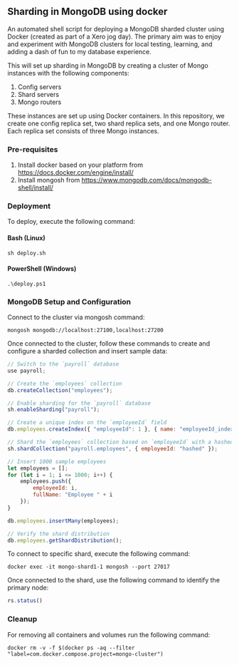 ## Sharding in MongoDB using docker
An automated shell script for deploying a MongoDB sharded cluster using Docker (created as part of a Xero jog day). The primary aim was to enjoy and experiment with MongoDB clusters for local testing, learning, and adding a dash of fun to my database experience.

This will set up sharding in MongoDB by creating a cluster of Mongo instances with the following components:
1. Config servers
2. Shard servers
3. Mongo routers

These instances are set up using Docker containers. In this repository, we create one config replica set, two shard replica sets, and one Mongo router. Each replica set consists of three Mongo instances.

### Pre-requisites
1. Install docker based on your platform from https://docs.docker.com/engine/install/
2. Install mongosh from https://www.mongodb.com/docs/mongodb-shell/install/

### Deployment

To deploy, execute the following command: 

#### Bash (Linux)

```shell
sh deploy.sh
```

#### PowerShell (Windows)

```shell
.\deploy.ps1
```

### MongoDB Setup and Configuration

Connect to the cluster via mongosh command:

```shell
mongosh mongodb://localhost:27100,localhost:27200
```

Once connected to the cluster, follow these commands to create and configure a sharded collection and insert sample data:

```javascript
// Switch to the `payroll` database
use payroll;

// Create the `employees` collection
db.createCollection("employees");

// Enable sharding for the `payroll` database
sh.enableSharding("payroll");

// Create a unique index on the `employeeId` field
db.employees.createIndex({ "employeeId": 1 }, { name: "employeeId_index", unique: true });

// Shard the `employees` collection based on `employeeId` with a hashed sharding key
sh.shardCollection("payroll.employees", { employeeId: "hashed" });

// Insert 1000 sample employees
let employees = [];
for (let i = 1; i <= 1000; i++) {
    employees.push({
        employeeId: i,
        fullName: "Employee " + i
    });
}

db.employees.insertMany(employees);

// Verify the shard distribution
db.employees.getShardDistribution();

```

To connect to specific shard, execute the following command:

```shell
docker exec -it mongo-shard1-1 mongosh --port 27017
```

Once connected to the shard, use the following command to identify the primary node:

```javascript
rs.status()
```

### Cleanup
For removing all containers and volumes run the following command:

```shell
docker rm -v -f $(docker ps -aq --filter "label=com.docker.compose.project=mongo-cluster")
```

